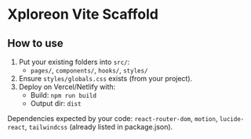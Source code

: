 # Xploreon Vite Scaffold

## How to use
1. Put your existing folders into `src/`:
   - `pages/`, `components/`, `hooks/`, `styles/`
2. Ensure `styles/globals.css` exists (from your project).
3. Deploy on Vercel/Netlify with:
   - Build: `npm run build`
   - Output dir: `dist`

Dependencies expected by your code: `react-router-dom`, `motion`, `lucide-react`, `tailwindcss` (already listed in package.json).
